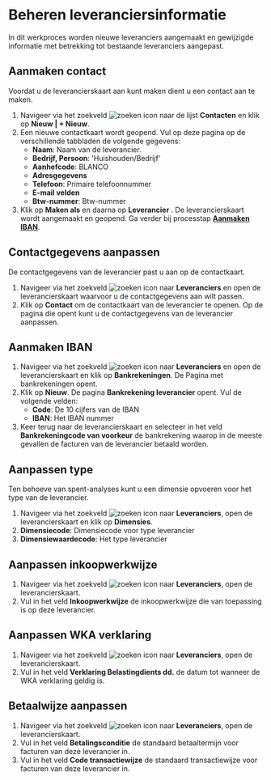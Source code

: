 # Beheren leveranciersinformatie

In dit werkproces worden nieuwe leveranciers aangemaakt en gewijzigde informatie met betrekking tot bestaande leveranciers aangepast.

## Aanmaken contact

Voordat u de leverancierskaart aan kunt maken dient u een contact aan te maken.

1. Navigeer via het zoekveld ![zoeken icon](/assets/images/zoeken.png "zoeken icon") naar de lijst **Contacten** en klik op **Nieuw | + Nieuw**.
2. Een nieuwe contactkaart wordt geopend. Vul op deze pagina op de verschillende tabbladen de volgende gegevens:
    - **Naam**: Naam van de leverancier.
    - **Bedrijf, Persoon**: 'Huishouden/Bedrijf'
    - **Aanhefcode**: BLANCO
    - **Adresgegevens**
    - **Telefoon**: Primaire telefoonnummer
    - **E-mail velden**
    - **Btw-nummer**: Btw-nummer
3. Klik op **Maken als** en daarna op **Leverancier** . De leverancierskaart wordt aangemaakt en geopend. Ga verder bij processtap **[Aanmaken IBAN](#aanmaken-iban)**.

## Contactgegevens aanpassen

De contactgegevens van de leverancier past u aan op de contactkaart.

1. Navigeer via het zoekveld ![zoeken icon](/assets/images/zoeken.png "zoeken icon") naar **Leveranciers** en open de leverancierskaart waarvoor u de contactgegevens aan wilt passen.
2. Klik op **Contact** om de contactkaart van de leverancier te openen. Op de pagina die opent kunt u de contactgegevens van de leverancier aanpassen. 

## Aanmaken IBAN

1. Navigeer via het zoekveld ![zoeken icon](/assets/images/zoeken.png "zoeken icon") naar **Leveranciers** en open de leverancierskaart en klik op **Bankrekeningen**. De Pagina met bankrekeningen opent.
2. Klik op **Nieuw**. De pagina **Bankrekening leverancier** opent. Vul de volgende velden:
    - **Code**: De 10 cijfers van de IBAN
    - **IBAN**: Het IBAN nummer
3. Keer terug naar de leverancierskaart en selecteer in het veld **Bankrekeningcode van voorkeur** de bankrekening waarop in de meeste gevallen de facturen van de leverancier betaald worden.

## Aanpassen type

Ten behoeve van spent-analyses kunt u een dimensie opvoeren voor het type van de leverancier.

1. Navigeer via het zoekveld ![zoeken icon](/assets/images/zoeken.png "zoeken icon") naar **Leveranciers**, open de leverancierskaart en klik op **Dimensies**.
2. **Dimensiecode**: Dimensiecode voor type leverancier
3. **Dimensiewaardecode**: Het type leverancier

## Aanpassen inkoopwerkwijze

1. Navigeer via het zoekveld ![zoeken icon](/assets/images/zoeken.png "zoeken icon") naar **Leveranciers**, open de leverancierskaart.
2. Vul in het veld **Inkoopwerkwijze** de inkoopwerkwijze die van toepassing is op deze leverancier.

## Aanpassen WKA verklaring

1. Navigeer via het zoekveld ![zoeken icon](/assets/images/zoeken.png "zoeken icon") naar **Leveranciers**, open de leverancierskaart.
2. Vul in het veld **Verklaring Belastingdients dd.** de datum tot wanneer de WKA verklaring geldig is.

## Betaalwijze aanpassen

1. Navigeer via het zoekveld ![zoeken icon](/assets/images/zoeken.png "zoeken icon") naar **Leveranciers**, open de leverancierskaart.
2. Vul in het veld **Betalingsconditie** de standaard betaaltermijn voor facturen van deze leverancier in.
3. Vul in het veld **Code transactiewijze** de standaard transactiewijze voor facturen van deze leverancier in.
